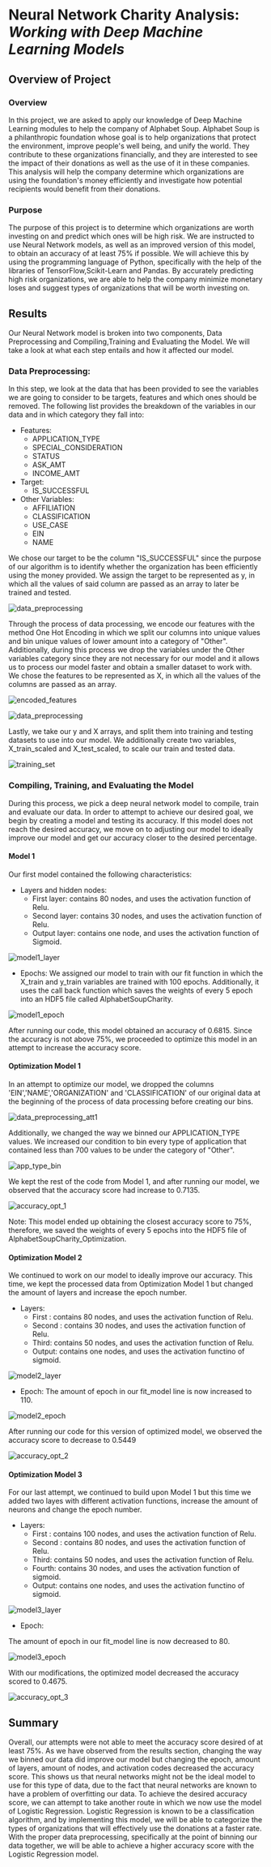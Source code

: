 # Neural Network Charity Analysis: ***Working with Deep Machine Learning Models***

## Overview of Project

### Overview
In this project, we are asked to apply our knowledge of Deep Machine Learning modules to help the company of Alphabet Soup. 
Alphabet Soup is a philanthropic foundation whose goal is to help organizations that protect the environment, improve people's well being, and unify the world. They contribute to these organizations financially, and they are interested to see the impact of their donations as well as the use of it in these companies. This analysis will help the company determine which organizations are using the foundation's money efficiently and investigate how potential recipients would benefit from their donations.

### Purpose

The purpose of this project is to determine which organizations are worth investing on and predict which ones will be high risk. We are instructed to use Neural Network models, as well as an improved version of this model, to obtain an accuracy of at least 75% if possible. We will achieve this by using the programming language of Python, specifically with the help of the libraries of TensorFlow,Scikit-Learn and Pandas. By accurately predicting high risk organizations, we are able to help the company minimize monetary loses and suggest types of organizations that will be worth investing on.

## Results
 
Our Neural Network model is broken into two components, Data Preprocessing and Compiling,Training and Evaluating the Model. We will take a look at what each step entails and how it affected our model.
 
### Data Preprocessing:
In this step, we look at the data that has been provided to see the variables we are going to consider to be targets, features and which ones should be removed. The following list provides the breakdown of the variables in our data and in which category they fall into:

- Features:
  - APPLICATION_TYPE
  - SPECIAL_CONSIDERATION
  - STATUS
  - ASK_AMT
  - INCOME_AMT
- Target:
  - IS_SUCCESSFUL
- Other Variables:
  - AFFILIATION
  - CLASSIFICATION
  - USE_CASE
  - EIN
  - NAME
  
We chose our target to be the column "IS_SUCCESSFUL" since the purpose of our algorithm is to identify whether the organization has been efficiently using the money provided. We assign the target to be represented as y, in which all the values of said column are passed as an array to later be trained and tested.

![data_preprocessing](https://user-images.githubusercontent.com/111034667/213823435-2d62b095-cb20-478e-a702-b7dea8316907.png)

Through the process of data processing, we encode our features with the method One Hot Encoding in which we split our columns into unique values and bin unique values of lower amount into a category of "Other". Additionally, during this process we drop the variables under the Other variables category since they are not necessary for our model and it allows us to process our model faster and obtain a smaller dataset to work with. We chose the features to be represented as X, in which all the values of the columns are passed as an array.

![encoded_features](https://user-images.githubusercontent.com/111034667/213823174-730a3a55-0710-43e2-9fef-3c15cc332c49.png)

![data_preprocessing](https://user-images.githubusercontent.com/111034667/213823435-2d62b095-cb20-478e-a702-b7dea8316907.png)

Lastly, we take our y and X arrays, and split them into training and testing datasets to use into our model. We additionally create two variables, X_train_scaled and X_test_scaled, to scale our train and tested data.

![training_set](https://user-images.githubusercontent.com/111034667/213823357-ed358435-be74-4f5f-84f3-70ce66c523f3.png)


### Compiling, Training, and Evaluating the Model

During this process, we pick a deep neural network model to compile, train and evaluate our data. In order to attempt to achieve our desired goal, we begin by creating a model and testing its accuracy. If this model does not reach the desired accuracy, we move on to adjusting our model to ideally improve our model and get our accuracy closer to the desired percentage.

#### Model 1

Our first model contained the following characteristics:

- Layers and hidden nodes: 
  - First layer: contains 80 nodes, and uses the activation function of Relu.
  - Second layer: contains 30 nodes, and uses the activation function of Relu.
  - Output layer: contains one node, and uses the activation function of Sigmoid.

![model1_layer](https://user-images.githubusercontent.com/111034667/213825196-03382fbe-9063-4c05-b8e8-832f7d3b9b4f.png)

- Epochs:
We assigned our model to train with our fit function in which the X_train and y_train variables are trained with 100 epochs. Additionally, it uses the call back function which saves the weights of every 5 epoch into an HDF5 file called AlphabetSoupCharity.
 
![model1_epoch](https://user-images.githubusercontent.com/111034667/213825094-f075bed4-be4f-4818-871f-09196bbd885c.png)

After running our code, this model obtained an accuracy of 0.6815. Since the accuracy is not above 75%, we proceeded to optimize this model in an attempt to increase the accuracy score.

#### Optimization Model 1

In an attempt to optimize our model, we dropped the columns 'EIN','NAME','ORGANIZATION' and 'CLASSIFICATION' of our original data at the beginning of the process of data processing before creating our bins.

![data_preprocessing_att1](https://user-images.githubusercontent.com/111034667/213828254-8d39b4da-c3e5-41c3-9dee-bb56faf39d5d.png)

Additionally, we changed the way we binned our APPLICATION_TYPE values. We increased our condition to bin every type of application that contained less than 700 values to be under the category of "Other". 

![app_type_bin](https://user-images.githubusercontent.com/111034667/213828273-bf143c20-46ac-4f42-bbbc-634b8f40915e.png)

We kept the rest of the code from Model 1, and after running our model, we observed that the accuracy score had increase to 0.7135.

![accuracy_opt_1](https://user-images.githubusercontent.com/111034667/213828379-839635fe-7cc5-462f-98f8-21ba79b1ac27.png)

Note: This model ended up obtaining the closest accuracy score to 75%, therefore, we saved the weights of every 5 epochs into the HDF5 file of AlphabetSoupCharity_Optimization.

#### Optimization Model 2

We continued to work on our model to ideally improve our accuracy. This time, we kept the processed data from Optimization Model 1 but changed the amount of layers and increase the epoch number. 

- Layers:
  - First : contains 80 nodes, and uses the activation function of Relu.
  - Second : contains 30 nodes, and uses the activation function of Relu.
  - Third: contains 50 nodes, and uses the activation function of Relu.
  - Output: contains one nodes, and uses the activation functino of sigmoid.

![model2_layer](https://user-images.githubusercontent.com/111034667/213903198-59fcfb6e-a223-4aaa-8b05-39b793318836.png)

- Epoch:
The amount of epoch in our fit_model line is now increased to 110.

![model2_epoch](https://user-images.githubusercontent.com/111034667/213903216-3a29f8fd-cf62-4bf7-ae0e-8c9c4bc6759b.png)

After running our code for this version of optimized model, we observed the accuracy score to decrease to 0.5449

![accuracy_opt_2](https://user-images.githubusercontent.com/111034667/213903250-dc12f503-1b91-40df-8cb0-3d55124f308b.png)

#### Optimization Model 3

For our last attempt, we continued to build upon Model 1 but this time we added two layes with different activation functions, increase the amount of neurons and change the epoch number.

- Layers:
  - First : contains 100 nodes, and uses the activation function of Relu.
  - Second : contains 80 nodes, and uses the activation function of Relu.
  - Third: contains 50 nodes, and uses the activation function of Relu.
  - Fourth: contains 30 nodes, and uses the activation function of sigmoid.
  - Output: contains one nodes, and uses the activation functino of sigmoid.
 
![model3_layer](https://user-images.githubusercontent.com/111034667/213903824-9023fbb2-3710-40af-bf38-581e1c4d6023.png)

- Epoch:

The amount of epoch in our fit_model line is now decreased to 80.

![model3_epoch](https://user-images.githubusercontent.com/111034667/213903834-16a9851e-9847-460b-a257-39adf5c44c39.png)

With our modifications, the optimized model decreased the accuracy scored to 0.4675.

![accuracy_opt_3](https://user-images.githubusercontent.com/111034667/213903854-d222456c-6184-48c1-aa56-db476d95fefd.png)

## Summary

Overall, our attempts were not able to meet the accuracy score desired of at least 75%. As we have observed from the results section, changing the way we binned our data did improve our model but changing the epoch, amount of layers, amount of nodes, and activation codes decreased the accuracy score. This shows us that neural networks might not be the ideal model to use for this type of data, due to the fact that neural networks are known to have a problem of overfitting our data. To achieve the desired accuracy score, we can attempt to take another route in which we now use the model of Logistic Regression. Logistic Regression is known to be a classification algorithm, and by implementing this model, we will be able to categorize the types of organizations that will effectively use the donations at a faster rate. With the proper data preprocessing, specifically at the point of binning our data together, we will be able to achieve a higher accuracy score with the Logistic Regression model.
